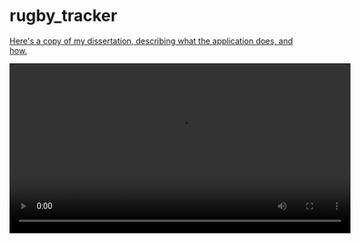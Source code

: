# rugby_tracker


[Here's a copy of my dissertation, describing what the application does, and how.](./MScAI_Dissertation_TS_20214537_Tom_Keane.pdf)



<video width="600" controls>
  <source src="./rugby-tracker-example-output.mp4" type="video/mp4">
  Your browser does not support the video tag.
</video>

